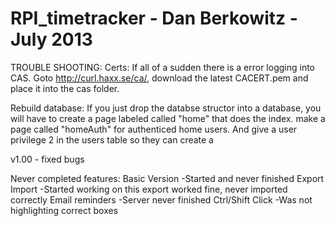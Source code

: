 RPI_timetracker - Dan Berkowitz - July 2013
===============

TROUBLE SHOOTING:
Certs:
    If all of a sudden there is a error logging into CAS. Goto http://curl.haxx.se/ca/, download the latest CACERT.pem
    and place it into the cas folder.

Rebuild database:
If you just drop the databse structor into a database, you will have to create a page labeled called "home" that does the index.
make a page called "homeAuth" for authenticed home users. And give a user privilege 2 in the users table so they can create a 

v1.00 - fixed bugs

Never completed features:
    Basic Version
        -Started and never finished
    Export Import
        -Started working on this export worked fine, never imported correctly
    Email reminders
        -Server never finished
    Ctrl/Shift Click
        -Was not highlighting correct boxes